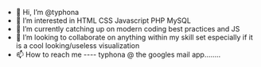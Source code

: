 - 👋 Hi, I’m @typhona
- 👀 I’m interested in HTML CSS Javascript PHP MySQL
- 🌱 I’m currently catching up on modern coding best practices and JS
- 💞️ I’m looking to collaborate on anything within my skill set especially if it is a cool looking/useless visualization
- 📫 How to reach me ---- typhona @ the googles mail app........

<!---
typhona/typhona is a ✨ special ✨ repository because its `README.md` (this file) appears on your GitHub profile.
You can click the Preview link to take a look at your changes.
--->
